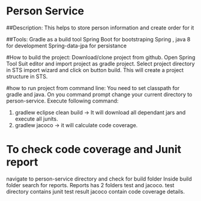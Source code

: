 # Person Service
##Description: This helps to store person information and create order for it

##Tools:
Gradle as a build tool
Spring Boot for bootstraping
Spring , java 8 for development
Spring-data-jpa for persistance


#How to build the project:
Download/clone project from github.
Open Spring Tool Suit editor and import project as gradle project.
Select project directory in STS import wizard and click on button build.
This will create a project structure in STS.

#how to run project from command line:
You need to set classpath for gradle and java.
On you command prompt change your current directory to person-service.
Execute following command:
1. gradlew eclipse clean build -> It will download all dependant jars and execute all junits.
2. gradlew jacoco -> it will calculate code coverage.

# To check code coverage and Junit report 
navigate to person-service directory and check for build folder
Inside build folder search for reports. Reports has 2 folders test and jacoco.
test directory contains junit test result
jacoco contain code coverage details.

